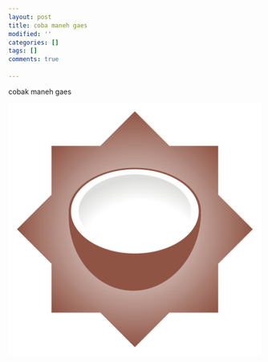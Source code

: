 ```yaml
---
layout: post
title: coba maneh gaes
modified: ''
categories: []
tags: []
comments: true

---
```

cobak maneh gaes

![](/uploads/narojil-a.jpg)